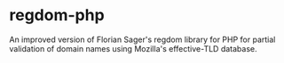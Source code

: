 regdom-php
==========

An improved version of Florian Sager's regdom library for PHP for partial validation of domain names using Mozilla's effective-TLD database.